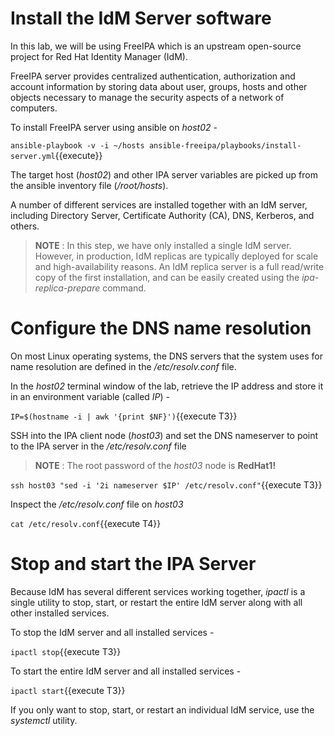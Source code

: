 # Install the IdM Server software

In this lab, we will be using FreeIPA which is an upstream open-source project for Red Hat Identity Manager (IdM).

FreeIPA server provides centralized authentication, authorization and account information by storing data about user, groups, hosts and other objects necessary to manage the security aspects of a network of computers. 

To install FreeIPA server using ansible on *host02* - 

`ansible-playbook -v -i ~/hosts ansible-freeipa/playbooks/install-server.yml`{{execute}}

The target host (*host02*) and other IPA server variables are picked up from the ansible inventory file (*/root/hosts*).

A number of different services are installed together with an IdM server, including Directory Server, Certificate Authority (CA), DNS, Kerberos, and others.

> __NOTE__ : In this step, we have only installed a single IdM server. However, in production, IdM replicas are typically deployed for scale and high-availability reasons. An IdM replica server is a full read/write copy of the first installation, and can be easily created using the *ipa-replica-prepare* command. 

# Configure the DNS name resolution 

On most Linux operating systems, the DNS servers that the system uses for name resolution are defined in the */etc/resolv.conf* file.

In the *host02* terminal window of the lab, retrieve the IP address and store it in an environment variable (called *IP*) - 

`IP=$(hostname -i | awk '{print $NF}')`{{execute T3}}

SSH into the IPA client node (*host03*) and set the DNS nameserver to point to the IPA server in the */etc/resolv.conf* file 

> __NOTE__ : The root password of the *host03* node is **RedHat1!** 

`ssh host03 "sed -i '2i nameserver $IP' /etc/resolv.conf"`{{execute T3}}

Inspect the */etc/resolv.conf* file on *host03* 

`cat /etc/resolv.conf`{{execute T4}}

# Stop and start the IPA Server 

Because IdM has several different services working together, *ipactl* is a single utility to stop, start, or restart the entire IdM server along with all other installed services.

To stop the IdM server and all installed services -

`ipactl stop`{{execute T3}}

To start the entire IdM server and all installed services -

`ipactl start`{{execute T3}}

If you only want to stop, start, or restart an individual IdM service, use the *systemctl* utility.
